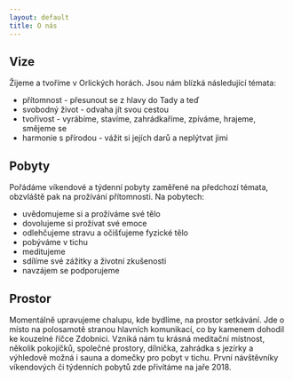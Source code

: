 ```yaml
---
layout: default
title: O nás
---
```


## Vize

Žijeme a tvoříme v Orlických horách. Jsou nám blízká následující témata:

* přítomnost - přesunout se z hlavy do Tady a teď
* svobodný život - odvaha jít svou cestou
* tvořivost - vyrábíme, stavíme, zahrádkaříme, zpíváme, hrajeme, smějeme se
* harmonie s přírodou - vážit si jejích darů a neplýtvat jimi

## Pobyty

Pořádáme víkendové a týdenní pobyty zaměřené na předchozí témata, obzvláště pak na prožívání přítomnosti. Na pobytech:

* uvědomujeme si a prožíváme své tělo
* dovolujeme si prožívat své emoce
* odlehčujeme stravu a očišťujeme fyzické tělo
* pobýváme v tichu
* meditujeme
* sdílíme své zážitky a životní zkušenosti
* navzájem se podporujeme

## Prostor

Momentálně upravujeme chalupu, kde bydlíme, na prostor setkávání. Jde o místo na polosamotě stranou hlavních komunikací, co by kamenem dohodil ke kouzelné říčce Zdobnici. Vzniká nám tu krásná meditační místnost, několik pokojíčků, společné prostory, dílnička, zahrádka s jezírky a výhledově možná i sauna a domečky pro pobyt v tichu. První návštěvníky víkendových či týdenních pobytů zde přivítáme na jaře 2018.
